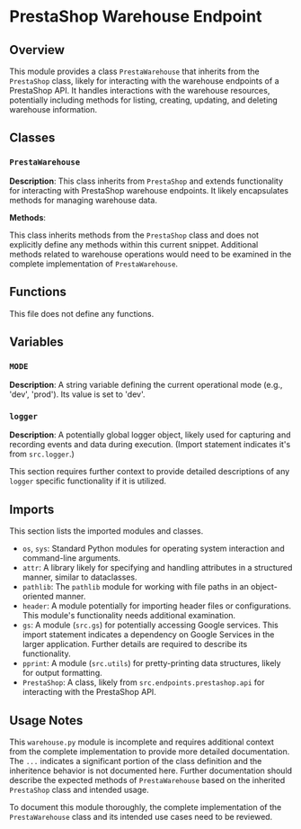 # PrestaShop Warehouse Endpoint

## Overview

This module provides a class `PrestaWarehouse` that inherits from the `PrestaShop` class, likely for interacting with the warehouse endpoints of a PrestaShop API.  It handles interactions with the warehouse resources, potentially including methods for listing, creating, updating, and deleting warehouse information.


## Classes

### `PrestaWarehouse`

**Description**: This class inherits from `PrestaShop` and extends functionality for interacting with PrestaShop warehouse endpoints.  It likely encapsulates methods for managing warehouse data.


**Methods**:


This class inherits methods from the `PrestaShop` class and does not explicitly define any methods within this current snippet. Additional methods related to warehouse operations would need to be examined in the complete implementation of `PrestaWarehouse`.


## Functions

This file does not define any functions.


## Variables

### `MODE`

**Description**: A string variable defining the current operational mode (e.g., 'dev', 'prod').  Its value is set to 'dev'.

### `logger`

**Description**: A potentially global logger object, likely used for capturing and recording events and data during execution.  (Import statement indicates it's from `src.logger`.)

This section requires further context to provide detailed descriptions of any `logger` specific functionality if it is utilized.


## Imports

This section lists the imported modules and classes.

- `os`, `sys`: Standard Python modules for operating system interaction and command-line arguments.
- `attr`: A library likely for specifying and handling attributes in a structured manner, similar to dataclasses.
- `pathlib`: The `pathlib` module for working with file paths in an object-oriented manner.
- `header`: A module potentially for importing header files or configurations. This module's functionality needs additional examination.
- `gs`: A module (`src.gs`) for potentially accessing Google services.  This import statement indicates a dependency on Google Services in the larger application. Further details are required to describe its functionality.
- `pprint`: A module (`src.utils`) for pretty-printing data structures, likely for output formatting.
- `PrestaShop`: A class, likely from `src.endpoints.prestashop.api` for interacting with the PrestaShop API.


## Usage Notes

This `warehouse.py` module is incomplete and requires additional context from the complete implementation to provide more detailed documentation. The `...`  indicates a significant portion of the class definition and the inheritence behavior is not documented here.  Further documentation should describe the expected methods of `PrestaWarehouse`  based on the inherited `PrestaShop` class and intended usage.

To document this module thoroughly, the complete implementation of the `PrestaWarehouse` class and its intended use cases need to be reviewed.